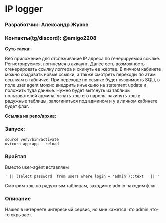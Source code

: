 # IP logger

### Разработчик: Александр Жуков

### Контакты(tg/discord): @amigo2208

**Суть таска:**

Веб приложение для отслеживание IP адреса по генерируемой ссылке. Регистрируемся, логинемся в аккаунт. Далее есть 
возможность сгенерировать ссылку логгера и скинуть ее жертве. В личном кабинете можно создавать новые ссылки, а также 
смотреть переходы по этим ссылкам в табличке. При переходе по ссылке будет уязвимость SQLi, в поле user agent можно 
внедрить инъекцию на statement update и положить туда данные. Нужно будет вытянуть из таблицы пользователей админа, 
узнать хэш его пароля, закинуть хэш в радужные таблицы, залогиниться под админом и у в личном кабинете будет флаг. 


**Ссылка на репо/архив:** 

### Запуск:

```
source venv/bin/activate
uvicorn app:app --reload
```

### Врайтап

Вместо user-agent вставляем 
```
' || (select password  from users where login = 'admin')::text   || '
```
Смотрим хэш по радужным таблицам, заходим в admin находим флаг


### Описание

Нашел в интернете интересный сервис, но мне кажется что admin что-то скрывает.